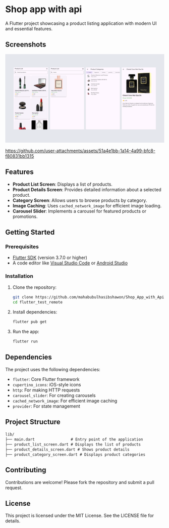 # Shop app with api

A Flutter project showcasing a product listing application with modern UI and essential features.

## Screenshots
![shop.png](shop.png)

https://github.com/user-attachments/assets/51a4e1bb-1a14-4a99-bfc8-f80831bb1315

## Features

- **Product List Screen**: Displays a list of products.
- **Product Details Screen**: Provides detailed information about a selected product.
- **Category Screen**: Allows users to browse products by category.
- **Image Caching**: Uses `cached_network_image` for efficient image loading.
- **Carousel Slider**: Implements a carousel for featured products or promotions.

## Getting Started

### Prerequisites

- [Flutter SDK](https://flutter.dev/docs/get-started/install) (version 3.7.0 or higher)
- A code editor like [Visual Studio Code](https://code.visualstudio.com/) or [Android Studio](https://developer.android.com/studio)

### Installation

1. Clone the repository:
   ```bash
   git clone https://github.com/mahabubulhasibshawon/Shop_App_with_Api.git
   cd flutter_test_remote
   ```

2. Install dependencies:
   ```bash
   flutter pub get
   ```

3. Run the app:
   ```bash
   flutter run
   ```

## Dependencies

The project uses the following dependencies:

- `flutter`: Core Flutter framework
- `cupertino_icons`: iOS-style icons
- `http`: For making HTTP requests
- `carousel_slider`: For creating carousels
- `cached_network_image`: For efficient image caching
- `provider`: For state management

## Project Structure

```
lib/
├── main.dart                # Entry point of the application
├── product_list_screen.dart # Displays the list of products
├── product_details_screen.dart # Shows product details
├── product_category_screen.dart # Displays product categories
```

## Contributing

Contributions are welcome! Please fork the repository and submit a pull request.

## License

This project is licensed under the MIT License. See the LICENSE file for details.

